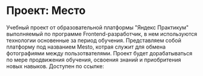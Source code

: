 # Проект: Место

Учебный проект от образовательной платформы "Яндекс Практикум" выполняемый по программе Frontend-разработчик, в нем используются технологии основенные за период обучения. Представляем собой платформу под названием Mesto, котрая служит для обмена фотографиями между пользотвателями. Проект будет дорабатываться по мере продвижения обучения, освоения знаний и приобритения новых навыков. Доступен по ссылке: 